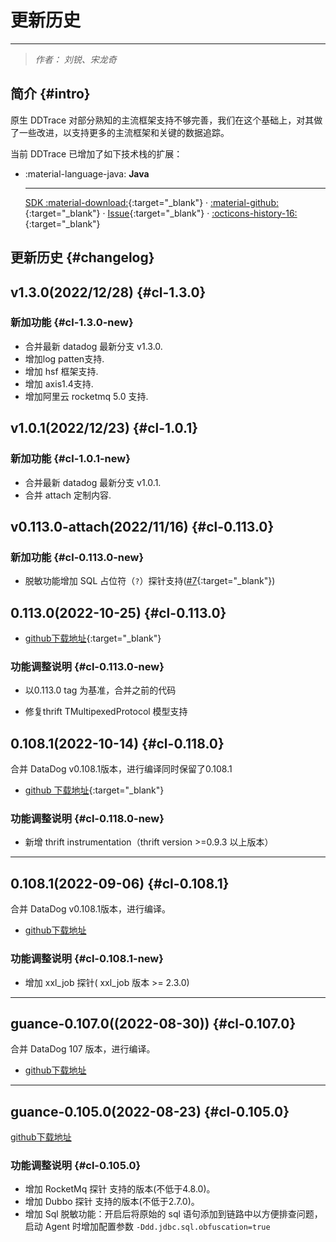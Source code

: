 # 更新历史

---

> *作者： 刘锐、宋龙奇*

## 简介 {#intro}

原生 DDTrace 对部分熟知的主流框架支持不够完善，我们在这个基础上，对其做了一些改进，以支持更多的主流框架和关键的数据追踪。

当前 DDTrace 已增加了如下技术栈的扩展：

<div class="grid cards" markdown>

-   :material-language-java: __Java__

    ---

    [SDK :material-download:](https://static.guance.com/ddtrace/dd-java-agent.jar){:target="_blank"} ·
    [:material-github:](https://github.com/GuanceCloud/dd-trace-java){:target="_blank"} ·
    [Issue](https://github.com/GuanceCloud/dd-trace-java/issues/new){:target="_blank"} ·
    [:octicons-history-16:](https://github.com/GuanceCloud/dd-trace-java/releases){:target="_blank"}

</div>

## 更新历史 {#changelog}

<!--

更新历史可以参考 datakit 的基本范式：

## 1.2.3(2022/12/12) {#cl-1.2.3}
本次发布主要有如下更新：

### 新加功能 {#cl-1.2.3-new}
### 问题修复 {#cl-1.2.3-fix}
### 功能优化 {#cl-1.2.3-opt}
### 兼容调整 {#cl-1.2.3-brk}

--->

## v1.3.0(2022/12/28) {#cl-1.3.0}

### 新加功能 {#cl-1.3.0-new}

- 合并最新 datadog 最新分支 v1.3.0.
- 增加log patten支持.
- 增加 hsf 框架支持.
- 增加 axis1.4支持.
- 增加阿里云 rocketmq 5.0 支持.


## v1.0.1(2022/12/23) {#cl-1.0.1}

### 新加功能 {#cl-1.0.1-new}

- 合并最新 datadog 最新分支 v1.0.1.
- 合并 attach 定制内容.

## v0.113.0-attach(2022/11/16) {#cl-0.113.0}

### 新加功能 {#cl-0.113.0-new}

- 脱敏功能增加 SQL 占位符（`?`）探针支持([#7](https://github.com/GuanceCloud/dd-trace-java/issues/7){:target="_blank"})

## 0.113.0(2022-10-25) {#cl-0.113.0}

- [github下载地址](https://github.com/GuanceCloud/dd-trace-java/releases/tag/v0.113.0-guance){:target="_blank"}

### 功能调整说明 {#cl-0.113.0-new}

- 以0.113.0 tag 为基准，合并之前的代码

- 修复thrift TMultipexedProtocol 模型支持


## 0.108.1(2022-10-14) {#cl-0.118.0}

合并 DataDog v0.108.1版本，进行编译同时保留了0.108.1

- [github 下载地址](https://github.com/GuanceCloud/dd-trace-java/releases/tag/v0.108.1){:target="_blank"}

### 功能调整说明 {#cl-0.118.0-new}

- 新增 thrift instrumentation（thrift version >=0.9.3 以上版本）

---

## 0.108.1(2022-09-06) {#cl-0.108.1}

合并 DataDog v0.108.1版本，进行编译。

- [github下载地址](https://github.com/GuanceCloud/dd-trace-java/releases/tag/v0.108.1)

### 功能调整说明 {#cl-0.108.1-new}

- 增加 xxl_job 探针( xxl_job 版本 >= 2.3.0)

---

## guance-0.107.0((2022-08-30)) {#cl-0.107.0}

合并 DataDog 107 版本，进行编译。

- [github下载地址](https://github.com/GuanceCloud/dd-trace-java/releases/tag/guance-107)

---

## guance-0.105.0(2022-08-23) {#cl-0.105.0}

[github下载地址](https://static.guance.com/ddtrace/dd-java-agent-guance-0.106.0-SNAPSHOT.jar)

### 功能调整说明 {#cl-0.105.0}

- 增加 RocketMq 探针 支持的版本(不低于4.8.0)。
- 增加 Dubbo 探针 支持的版本(不低于2.7.0)。
- 增加 Sql 脱敏功能：开启后将原始的 sql 语句添加到链路中以方便排查问题，启动 Agent 时增加配置参数 `-Ddd.jdbc.sql.obfuscation=true`

